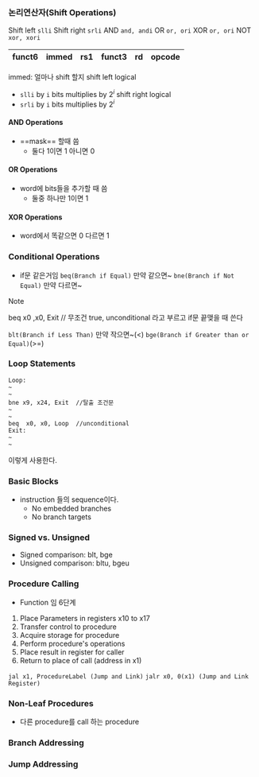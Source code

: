 ### 논리연산자(Shift Operations)
Shift left `slli`
Shift right `srli`
AND `and, andi`
OR `or, ori`
XOR `or, ori`
NOT `xor, xori`


| funct6 | immed | rs1 | funct3 | rd  | opcode |
| :----: | :---: | :-: | :----: | :-: | :----: |
immed: 얼마나 shift 할지
shift left logical
- `slli` by `i` bits multiplies by $2^i$
shift right logical
- `srli` by `i` bits multiplies by $2^i$

#### AND Operations
- ==mask== 할때 씀
	- 둘다 1이면 1 아니면 0
#### OR Operations
- word에 bits들을 추가할 때 씀
	- 둘중 하나만 1이면 1
#### XOR Operations
- word에서 똑같으면 0 다르면 1


### Conditional Operations
- if문 같은거임
`beq(Branch if Equal)` 만약 같으면~
`bne(Branch if Not Equal)` 만약 다르면~

> [!note]
> beq x0 ,x0, Exit // 무조건 true, unconditional 라고 부르고 if문 끝맺을 때 쓴다

`blt(Branch if Less Than)` 만약 작으면~(<)
`bge(Branch if Greater than or Equal)`(>=)



### Loop Statements
```
Loop:
~
~
bne x9, x24, Exit  //탈출 조건문
~
~
beq  x0, x0, Loop  //unconditional
Exit:
~
~
```
이렇게 사용한다.

### Basic Blocks
- instruction 들의 sequence이다.
	- No embedded branches
	- No branch targets

### Signed vs. Unsigned
- Signed comparison: blt, bge
- Unsigned comparison: bltu, bgeu

### Procedure Calling
- Function 임
6단계
1. Place Parameters in registers x10 to x17
2. Transfer control to procedure
3. Acquire storage for procedure
4. Perform procedure's operations
5. Place result in register for caller
6. Return to place of call (address in x1)

`jal x1, ProcedureLabel (Jump and Link)`
`jalr x0, 0(x1) (Jump and Link Register)`

### Non-Leaf Procedures
- 다른 procedure를 call 하는 procedure

### Branch Addressing

### Jump Addressing
